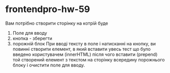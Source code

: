 # frontendpro-hw-59
Вам потрібно створити сторінку на котрій буде 

1. Поле для вводу 
2. кнопка - зберегти 
3. порожній блок 
При вводі тексту в поле і натисканні на кнопку, ви повинні створити елемент, в який вставити увесь тест що було введено користувачем (innerHTML) після чого вставити (prepend) той створений елемент з текстом на сторінку всередину порожнього блоку і очистити поле для вводу.   
